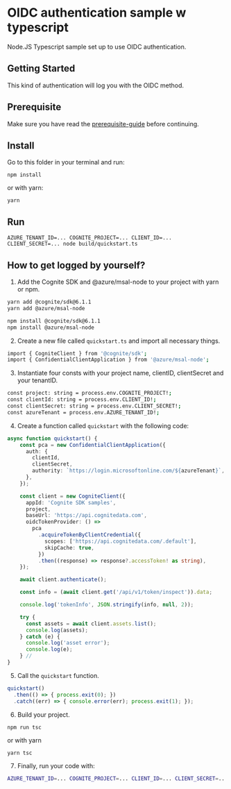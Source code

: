 # OIDC authentication sample w typescript

Node.JS Typescript sample set up to use OIDC authentication.

## Getting Started

This kind of authentication will log you with the OIDC method.

## Prerequisite

Make sure you have read the [prerequisite-guide](../../README.md#prerequisite) before continuing.

## Install

Go to this folder in your terminal and run:

`npm install`

or with yarn:

`yarn`

## Run

`AZURE_TENANT_ID=... COGNITE_PROJECT=... CLIENT_ID=... CLIENT_SECRET=... node build/quickstart.ts`

## How to get logged by yourself?

1. Add the Cognite SDK and @azure/msal-node to your project with yarn or npm.

```sh
yarn add @cognite/sdk@6.1.1
yarn add @azure/msal-node
```

```sh
npm install @cognite/sdk@6.1.1
npm install @azure/msal-node
```

2. Create a new file called `quickstart.ts` and import all necessary things.

```sh
import { CogniteClient } from '@cognite/sdk';
import { ConfidentialClientApplication } from '@azure/msal-node';
```

3. Instantiate four consts with your project name, clientID, clientSecret and your tenantID.

```sh
const project: string = process.env.COGNITE_PROJECT!;
const clientId: string = process.env.CLIENT_ID!;
const clientSecret: string = process.env.CLIENT_SECRET!;
const azureTenant = process.env.AZURE_TENANT_ID!;
```

4. Create a function called `quickstart` with the following code:

```ts
async function quickstart() {
    const pca = new ConfidentialClientApplication({
      auth: {
        clientId,
        clientSecret,
        authority: `https://login.microsoftonline.com/${azureTenant}`,
      },
    });

    const client = new CogniteClient({
      appId: 'Cognite SDK samples',
      project,
      baseUrl: 'https://api.cognitedata.com',
      oidcTokenProvider: () =>
        pca
          .acquireTokenByClientCredential({
            scopes: ['https://api.cognitedata.com/.default'],
            skipCache: true,
          })
          .then((response) => response?.accessToken! as string),
    });

    await client.authenticate();

    const info = (await client.get('/api/v1/token/inspect')).data;

    console.log('tokenInfo', JSON.stringify(info, null, 2));

    try {
      const assets = await client.assets.list();
      console.log(assets);
    } catch (e) {
      console.log('asset error');
      console.log(e);
    } //
}
```

5. Call the `quickstart` function.

```ts
quickstart()
  .then(() => { process.exit(0); })
  .catch((err) => { console.error(err); process.exit(1); });
```

6. Build your project.

`npm run tsc`

or with yarn

`yarn tsc`

7. Finally, run your code with:

```sh
AZURE_TENANT_ID=... COGNITE_PROJECT=... CLIENT_ID=... CLIENT_SECRET=... node build/quickstart.js
```
